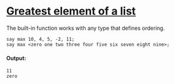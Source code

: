 [1]: http://rosettacode.org/wiki/Greatest_element_of_a_list

# [Greatest element of a list][1]

The built-in function works with any type that defines ordering.

```perl6
say max 10, 4, 5, -2, 11;
say max <zero one two three four five six seven eight nine>;
```

#### Output:
```
11
zero
```